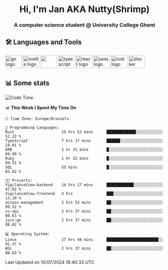 <h1 align="center">Hi, I'm Jan AKA Nutty(Shrimp)</h1>
<h3 align="center">A computer science student @ University College Ghent</h3>

<h2 align="left">🛠️ Languages and Tools</h2>

###

<div align="left">
  <img src="https://cdn.jsdelivr.net/gh/devicons/devicon/icons/go/go-original.svg" height="40" width="52" alt="go logo"  />
  <img src="https://cdn.jsdelivr.net/gh/devicons/devicon@latest/icons/svelte/svelte-original.svg"  height="40" width="52" alt="svelte logo" />
  <img src="https://cdn.jsdelivr.net/gh/devicons/devicon@latest/icons/tailwindcss/tailwindcss-original.svg" height="40" width="52" />
  <img src="https://cdn.jsdelivr.net/gh/devicons/devicon/icons/typescript/typescript-original.svg" height="40" width="52" alt="typescript logo"  />
  <img src="https://cdn.jsdelivr.net/gh/devicons/devicon/icons/react/react-original.svg" height="40" width="52" alt="react logo"  />
  <img src="https://cdn.jsdelivr.net/gh/devicons/devicon/icons/sass/sass-original.svg" height="40" width="52" alt="sass logo"  />
  <img src="https://cdn.jsdelivr.net/gh/devicons/devicon@latest/icons/rust/rust-original.svg" height="40" width="52" alt="rust logo" />
  <img src="https://cdn.jsdelivr.net/gh/devicons/devicon/icons/docker/docker-original.svg" height="40" width="52" alt="docker logo"  />
</div>

<h2>📊 Some stats</h2>

<!--START_SECTION:waka-->
![Code Time](http://img.shields.io/badge/Code%20Time-4%2C772%20hrs%2058%20mins-blue)

📊 **This Week I Spent My Time On** 

```text
🕑︎ Time Zone: Europe/Brussels

💬 Programming Languages: 
Rust                     15 hrs 52 mins      █████████████░░░░░░░░░░░░   52.22 % 
TypeScript               7 hrs 17 mins       ██████░░░░░░░░░░░░░░░░░░░   24.01 % 
ERB                      1 hr 31 mins        █░░░░░░░░░░░░░░░░░░░░░░░░   04.99 % 
Ruby                     1 hr 22 mins        █░░░░░░░░░░░░░░░░░░░░░░░░   04.51 % 
SQL                      55 mins             █░░░░░░░░░░░░░░░░░░░░░░░░   03.02 % 

🐱‍💻 Projects: 
VigilanceView-backend    14 hrs 17 mins      ████████████░░░░░░░░░░░░░   47.02 % 
VigilanceView-frontend   4 hrs               ███░░░░░░░░░░░░░░░░░░░░░░   13.20 % 
access-management        2 hrs 53 mins       ██░░░░░░░░░░░░░░░░░░░░░░░   09.52 % 
vv-api                   2 hrs 37 mins       ██░░░░░░░░░░░░░░░░░░░░░░░   08.63 % 
join-go                  2 hrs 37 mins       ██░░░░░░░░░░░░░░░░░░░░░░░   08.62 % 

💻 Operating System: 
Linux                    27 hrs 46 mins      ███████████████████████░░   91.37 % 
WSL                      2 hrs 37 mins       ██░░░░░░░░░░░░░░░░░░░░░░░   08.63 % 
```


 Last Updated on 10/07/2024 18:40:33 UTC
<!--END_SECTION:waka-->
